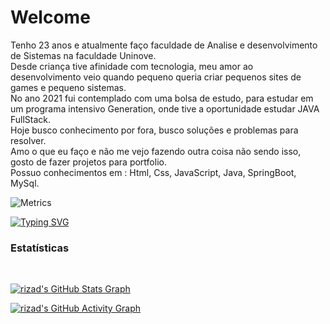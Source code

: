 <h1>Welcome </h1>

Tenho 23 anos e atualmente faço faculdade de Analise e desenvolvimento de Sistemas na faculdade Uninove. <br>
Desde criança tive afinidade com tecnologia, meu amor ao desenvolvimento veio quando pequeno queria criar pequenos sites de games e pequeno sistemas.<br>
No ano 2021 fui contemplado com uma bolsa de estudo, para estudar em um programa intensivo Generation, onde tive a oportunidade estudar JAVA FullStack.<br>
Hoje busco conhecimento por fora, busco soluções e problemas para resolver.<br>
Amo o que eu faço e não me vejo fazendo outra coisa não sendo isso, gosto de fazer projetos para portfolio.<br>
Possuo conhecimentos em : Html, Css, JavaScript, Java, SpringBoot, MySql.<br>


![Metrics](https://metrics.lecoq.io/herculesdevbr?template=classic&config.timezone=America%2FBrasilia)

[![Typing SVG](https://readme-typing-svg.herokuapp.com?color=%23F7EF10&lines=Hercules+Santos)](https://github.com/herculesdevbr)


<h3>Estatísticas</h3>
<br>

[![rizad's GitHub Stats Graph](https://github-readme-streak-stats.herokuapp.com/?user=herculesdevbr&theme=dark)](https://github.com/herculesdevbr)

[![rizad's GitHub Activity Graph](https://activity-graph.herokuapp.com/graph?username=herculesdevbr&theme=react-dark&custom_title=Contribution+Graph)](https://github.com/herculesdevbr)
</div>
